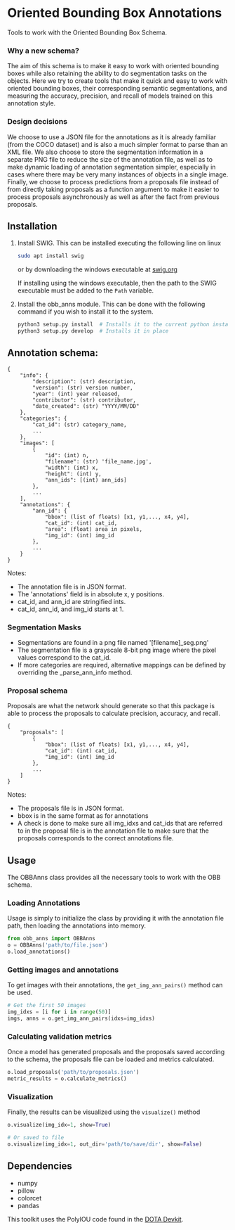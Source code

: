 # Oriented Bounding Box Annotations
Tools to work with the Oriented Bounding Box Schema.

### Why a new schema?
The aim of this schema is to make it easy to work with oriented bounding boxes while also retaining the ability to do segmentation tasks on the objects.
Here we try to create tools that make it quick and easy to work with oriented bounding boxes, their corresponding semantic segmentations, and measuring the accuracy, precision, and recall of models trained on this annotation style.

### Design decisions
We choose to use a JSON file for the annotations as it is already familiar (from the COCO dataset) and is also a much simpler format to parse than an XML file. 
We also choose to store the segmentation information in a separate PNG file to reduce the size of the annotation file, as well as to make dynamic loading of annotation segmentation simpler, especially in cases where there may be very many instances of objects in a single image.
Finally, we choose to process predictions from a proposals file instead of from directly taking proposals as a function argument to make it easier to process proposals asynchronously as well as after the fact from previous proposals.

## Installation
1.  Install SWIG.
    This can be installed executing the following line on linux
    ```bash
    sudo apt install swig
    ```
    or by downloading the windows executable at [swig.org](http://www.swig.org/download.html)
    
    If installing using the windows executable, then the path to the SWIG executable must be added to the `Path` variable.

2.  Install the obb_anns module.
    This can be done with the following command if you wish to install it to the system.
    ```bash
    python3 setup.py install  # Installs it to the current python install, or
    python3 setup.py develop  # Installs it in place
    ```

## Annotation schema:

```
{
    "info": {
        "description": (str) description,
        "version": (str) version number,
        "year": (int) year released,
        "contributor": (str) contributor,
        "date_created": (str) "YYYY/MM/DD"
    },
    "categories": {
        "cat_id": (str) category_name,
        ...
    },
    "images": [
        {
            "id": (int) n,
            "filename": (str) 'file_name.jpg',
            "width": (int) x,
            "height": (int) y,
            "ann_ids": [(int) ann_ids]
        },
        ...
    ],
    "annotations": {
        "ann_id": {
            "bbox": (list of floats) [x1, y1,..., x4, y4],
            "cat_id": (int) cat_id,
            "area": (float) area in pixels,
            "img_id": (int) img_id
        },
        ...
    }
}
```

Notes:
- The annotation file is in JSON format.
- The 'annotations' field is in absolute x, y positions.
- cat_id, and ann_id are stringified ints.
- cat_id, ann_id, and img_id starts at 1.

### Segmentation Masks
- Segmentations are found in a png file named '[filename]_seg.png'
- The segmentation file is a grayscale 8-bit png image where the pixel values correspond to the cat_id.
- If more categories are required, alternative mappings can be defined by overriding the _parse_ann_info method.

### Proposal schema
Proposals are what the network should generate so that this package is able to process the proposals to calculate precision, accuracy, and recall.

```
{
    "proposals": [
        {
            "bbox": (list of floats) [x1, y1,..., x4, y4],
            "cat_id": (int) cat_id,
            "img_id": (int) img_id
        },
        ...
    ]
}
```

Notes:
- The proposals file is in JSON format.
- bbox is in the same format as for annotations
- A check is done to make sure all img_idxs and cat_ids that are referred to in the proposal file is in the annotation file to make sure that the proposals corresponds to the correct annotations file.

## Usage
The OBBAnns class provides all the necessary tools to work with the OBB schema.

### Loading Annotations
Usage is simply to initialize the class by providing it with the annotation file path, then loading the annotations into memory.

```python
from obb_anns import OBBAnns
o = OBBAnns('path/to/file.json')
o.load_annotations()
```

### Getting images and annotations
To get images with their annotations, the ```get_img_ann_pairs()``` method can be used.

```python
# Get the first 50 images
img_idxs = [i for i in range(50)]
imgs, anns = o.get_img_ann_pairs(idxs=img_idxs)
```

### Calculating validation metrics
Once a model has generated proposals and the proposals saved according to the schema, the proposals file can be loaded and metrics calculated.

```python
o.load_proposals('path/to/proposals.json')
metric_results = o.calculate_metrics()
```

### Visualization
Finally, the results can be visualized using the `visualize()` method

```python
o.visualize(img_idx=1, show=True)

# Or saved to file
o.visualize(img_idx=1, out_dir='path/to/save/dir', show=False)
```

## Dependencies
- numpy
- pillow
- colorcet
- pandas

This toolkit uses the PolyIOU code found in the [DOTA Devkit](https://github.com/CAPTAIN-WHU/DOTA_devkit).
